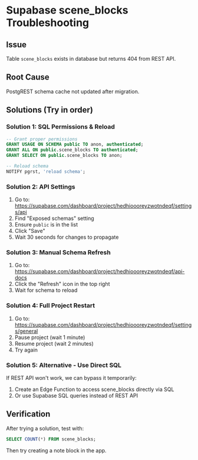 # Supabase scene_blocks Troubleshooting

## Issue
Table `scene_blocks` exists in database but returns 404 from REST API.

## Root Cause
PostgREST schema cache not updated after migration.

## Solutions (Try in order)

### Solution 1: SQL Permissions & Reload
```sql
-- Grant proper permissions
GRANT USAGE ON SCHEMA public TO anon, authenticated;
GRANT ALL ON public.scene_blocks TO authenticated;
GRANT SELECT ON public.scene_blocks TO anon;

-- Reload schema
NOTIFY pgrst, 'reload schema';
```

### Solution 2: API Settings
1. Go to: https://supabase.com/dashboard/project/hedhioooreyzwotndeqf/settings/api
2. Find "Exposed schemas" setting
3. Ensure `public` is in the list
4. Click "Save"
5. Wait 30 seconds for changes to propagate

### Solution 3: Manual Schema Refresh
1. Go to: https://supabase.com/dashboard/project/hedhioooreyzwotndeqf/api-docs
2. Click the "Refresh" icon in the top right
3. Wait for schema to reload

### Solution 4: Full Project Restart
1. Go to: https://supabase.com/dashboard/project/hedhioooreyzwotndeqf/settings/general
2. Pause project (wait 1 minute)
3. Resume project (wait 2 minutes)
4. Try again

### Solution 5: Alternative - Use Direct SQL
If REST API won't work, we can bypass it temporarily:

1. Create an Edge Function to access scene_blocks directly via SQL
2. Or use Supabase SQL queries instead of REST API

## Verification
After trying a solution, test with:
```sql
SELECT COUNT(*) FROM scene_blocks;
```

Then try creating a note block in the app.
